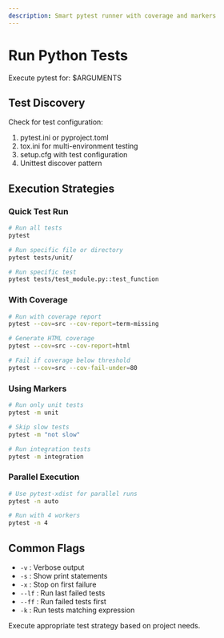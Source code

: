 ```yaml
---
description: Smart pytest runner with coverage and markers
---
```


# Run Python Tests

Execute pytest for: $ARGUMENTS

## Test Discovery

Check for test configuration:
1. pytest.ini or pyproject.toml
2. tox.ini for multi-environment testing
3. setup.cfg with test configuration
4. Unittest discover pattern

## Execution Strategies

### Quick Test Run
```bash
# Run all tests
pytest

# Run specific file or directory
pytest tests/unit/

# Run specific test
pytest tests/test_module.py::test_function
```

### With Coverage
```bash
# Run with coverage report
pytest --cov=src --cov-report=term-missing

# Generate HTML coverage
pytest --cov=src --cov-report=html

# Fail if coverage below threshold
pytest --cov=src --cov-fail-under=80
```

### Using Markers
```bash
# Run only unit tests
pytest -m unit

# Skip slow tests
pytest -m "not slow"

# Run integration tests
pytest -m integration
```

### Parallel Execution
```bash
# Use pytest-xdist for parallel runs
pytest -n auto

# Run with 4 workers
pytest -n 4
```

## Common Flags

- `-v` : Verbose output
- `-s` : Show print statements  
- `-x` : Stop on first failure
- `--lf` : Run last failed tests
- `--ff` : Run failed tests first
- `-k` : Run tests matching expression

Execute appropriate test strategy based on project needs.